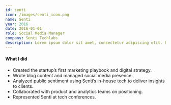 ```yaml
---
id: senti
icon: /images/senti_icon.png
name: Senti
year: 2016
date: 2016-01-01
role: Social Media Manager
company: Senti Techlabs
description: Lorem ipsum dolor sit amet, consectetur adipiscing elit. Phasellus ultricies, mi non porta pulvinar, sem arcu egestas mauris, cursus pellentesque sem est at ex.
---
```


#### What I did

- Created the startup’s first marketing playbook and digital strategy.
- Wrote blog content and managed social media presence.
- Analyzed public sentiment using Senti’s in-house tech to deliver insights to clients.
- Collaborated with product and analytics teams on positioning.
- Represented Senti at tech conferences.